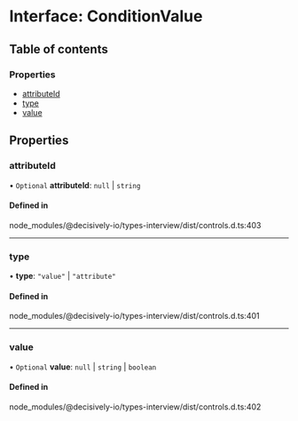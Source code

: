 # Interface: ConditionValue

## Table of contents

### Properties

- [attributeId](../wiki/ConditionValue#attributeid)
- [type](../wiki/ConditionValue#type)
- [value](../wiki/ConditionValue#value)

## Properties

### attributeId

• `Optional` **attributeId**: ``null`` \| `string`

#### Defined in

node_modules/@decisively-io/types-interview/dist/controls.d.ts:403

___

### type

• **type**: ``"value"`` \| ``"attribute"``

#### Defined in

node_modules/@decisively-io/types-interview/dist/controls.d.ts:401

___

### value

• `Optional` **value**: ``null`` \| `string` \| `boolean`

#### Defined in

node_modules/@decisively-io/types-interview/dist/controls.d.ts:402
